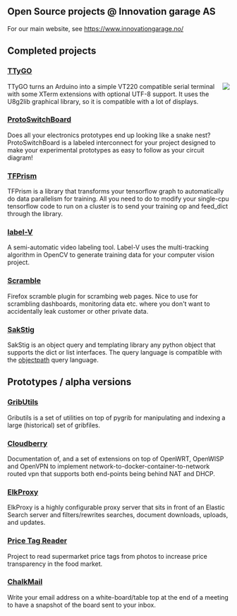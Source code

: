 ## Open Source projects @ Innovation garage AS

For our main website, see https://www.innovationgarage.no/

## Completed projects

### [TTyGO](https://innovationgarage.github.io/TTyGO/)
<img src="https://i.ytimg.com/vi/eWtr9A67FpA/hqdefault.jpg" style="float: right;">
TTyGO turns an Arduino into a simple VT220 compatible serial terminal with some XTerm extensions with optional UTF-8 support. It uses the U8g2lib graphical library, so it is compatible with a lot of displays.

### [ProtoSwitchBoard](https://innovationgarage.github.io/ProtoSwitchBoard)
Does all your electronics prototypes end up looking like a snake nest? ProtoSwitchBoard is a labeled interconnect for your project designed to make your experimental prototypes as easy to follow as your circuit diagram!

### [TFPrism](https://innovationgarage.github.io/tfprism/)
TFPrism is a library that transforms your tensorflow graph to automatically do data parallelism for training. All you need to do to modify your single-cpu tensorflow code to run on a cluster is to send your training op and feed_dict through the library.

### [label-V](https://innovationgarage.github.io/label-V)
A semi-automatic video labeling tool. Label-V uses the multi-tracking algorithm in OpenCV to generate training data for your computer vision project.

### [Scramble](https://github.com/innovationgarage/Scramble)
Firefox scramble plugin for scrambing web pages. Nice to use for scrambling dashboards, monitoring data etc. where you don't want to accidentally leak customer or other private data.

### [SakStig](https://innovationgarage.github.io/sakstig/)
SakStig is an object query and templating library any python object that supports the dict or list interfaces. The query language is compatible with the [objectpath](http://www.objectpath.org) query language.


## Prototypes / alpha versions

### [GribUtils](https://github.com/innovationgarage/gributils)
Gributils is a set of utilities on top of pygrib for manipulating and indexing a large (historical) set of gribfiles.

### [Cloudberry](https://innovationgarage.github.io/cloudberry/)
Documentation of, and a set of extensions on top of OpenWRT, OpenWISP and OpenVPN to implement network-to-docker-container-to-network routed vpn that supports both end-points being behind NAT and DHCP.

### [ElkProxy](https://innovationgarage.github.io/elkproxy/)
ElkProxy is a highly configurable proxy server that sits in front of an Elastic Search server and filters/rewrites searches, document downloads, uploads, and updates.

### [Price Tag Reader](https://github.com/innovationgarage/price-tag-reader)
Project to read supermarket price tags from photos to increase price transparency in the food market.

### [ChalkMail](https://github.com/innovationgarage/ChalkMail)
Write your email address on a white-board/table top at the end of a meeting to have a snapshot of the board sent to your inbox.

